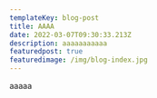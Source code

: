 ```yaml
---
templateKey: blog-post
title: AAAA
date: 2022-03-07T09:30:33.213Z
description: aaaaaaaaaaa
featuredpost: true
featuredimage: /img/blog-index.jpg
---
```

aaaaa